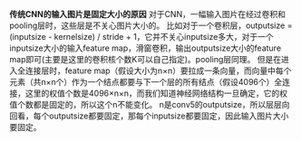******传统CNN的输入图片是固定大小的原因******
对于CNN，一幅输入图片在经过卷积和pooling层时，这些层是不关心图片大小的。
比如对于一个卷积层，outputsize = (inputsize - kernelsize) / stride + 1，它并不关心inputsize多大，对于一个inputsize大小的输入feature map，滑窗卷积，输出outputsize大小的feature map即可(主要是这里的卷积核个数K可以自己指定)。pooling层同理。
但是在进入全连接层时，feature map（假设大小为n×n）要拉成一条向量，而向量中每个元素（共n×n个）作为一个结点都要与下一个层的所有结点（假设4096个）全连接，这里的权值个数是4096×n×n，而我们知道神经网络结构一旦确定，它的权值个数都是固定的，所以这个n不能变化。
n是conv5的outputsize，所以层层向回看，每个outputsize都要固定，那每个inputsize都要固定，因此输入图片大小要固定。
